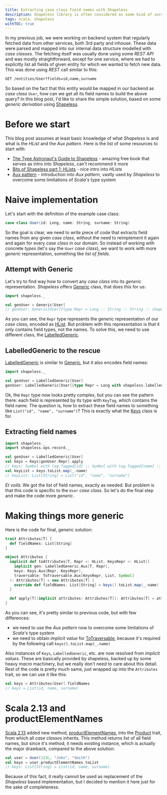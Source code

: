 ```yaml
---
title: Extracting case class field names with Shapeless
description: Shapeless library is often considered as some kind of sorcery, but it can be really usedful in day-to-day tasks.
tags: scala, shapeless
withTOC: true
---
```


In my previous job, we were working on backend system that regularly fetched data from other services, both 3rd party and inhouse. These data were parsed and mapped into our internal data structure modelled with _case classes_. The fetching itself was usually done using some _REST API_ and was mostly straightforward, except for one service, where we had to explicitly list all fields of given entity for which we wanted to fetch new data. This was done using _REST_ call similar to this:

```txt
GET /entities/User?fields=id,name,surname
```

So based on the fact that this entity would be mapped in our backend as _case class_ `User`, how can we get all its field names to build the above query? In this blog post, I'd like to share the simple solution, based on some _generic derivation_ using [Shapeless][shapeless].

<!-- MORE -->

# Before we start
This blog post assumes at least basic knowledge of what _Shapeless_ is and what is the _HList_ and the _Aux pattern_. Here is the list of some resources to start with:

- [The Type Astronaut's Guide to Shapeless] - amazing free book that serves as intro into _Shapeless_, can't recommend it more
- [Bits of Shapeless part 1: HLists] - nice intro into _HLists_
- [Aux pattern] - introduction into _Aux pattern_, vastly used by _Shapeless_ to overcome some limitations of _Scala's_ type system

# Naive implementation
Let's start with the definition of the example case class:

```scala
case class User(id: Long, name: String, surname: String)
```

So the goal is clear, we need to write piece of code that extracts field names from any given _case class_, without the need to reimplement it again and again for every _case class_ in our domain. So instead of working with concrete _types_ (let's say the `User` _case class_), we want to work with more _generic_ representation, something like _list of fields_.

## Attempt with Generic
Let's try to find way how to convert any _case class_ into its _generic_ representation. _Shapeless_ offers [Generic][shapeless_Generic] class, that does this for us:

```scala
import shapeless._

val genUser = Generic[User]
// genUser: Generic[User]{type Repr = Long :: String :: String :: shapeless.HNil}
```

As you can see, the `Repr` type represents the generic representation of our _case class_, encoded as [HList][shapeless_HList]. But problem with this representation is that it only contains field types, not the names. To solve this, we need to use different class, the [LabelledGeneric][shapeless_LabelledGeneric].

## LabelledGeneric to the rescue
[LabelledGeneric][shapeless_LabelledGeneric] is similar to [Generic][shapeless_Generic], but it also encodes field names:

```scala
import shapeless._

val genUser = LabelledGeneric[User] 
genUser: LabelledGeneric[User]{type Repr = Long with shapeless.labelled.KeyTag[Symbol with shapeless.tag.Tagged[String("id")],Long] :: String with shapeless.labelled.KeyTag[Symbol with shapeless.tag.Tagged[String("name")],String] :: String with shapeless.labelled.KeyTag[Symbol with shapeless.tag.Tagged[String("surname")],String] :: shapeless.HNil}
```

Ok, the `Repr` type now looks pretty complex, but you can see the pattern there: each field is represented by its type with `KeyTag`, which contains the field name. The question is, how to extract these field names to something like `List("id", "name", "surname")`? This is exactly what the [Keys][shapeless_Keys] class is for.

## Extracting field names
```scala
import shapeless._
import shapeless.ops.record._

val genUser = LabelledGeneric[User] 
val keys = Keys[genUser.Repr].apply 
// keys: Symbol with tag.Tagged[id] :: Symbol with tag.Tagged[name] :: Symbol with tag.Tagged[surname] :: HNil = 'id :: 'name :: 'surname :: HNil
val keyList = keys.toList.map(_.name)
// keyList: List[String] = List("id", "name", "surname")
```

_Et voilà_. We got the list of field names, exactly as needed. But problem is that this code is specific to the `User` _case class_. So let's do the final step and make the code more _generic_.

# Making things more generic
Here is the code for final, generic solution:
```scala
trait Attributes[T] {
  def fieldNames: List[String]
}

object Attributes {
  implicit def toAttributes[T, Repr <: HList, KeysRepr <: HList](
    implicit gen: LabelledGeneric.Aux[T, Repr],
    keys: Keys.Aux[Repr, KeysRepr],
    traversable: ToTraversable.Aux[KeysRepr, List, Symbol]
  ): Attributes[T] = new Attributes[T] {
    override def fieldNames: List[String] = keys().toList.map(_.name)
  }

  def apply[T](implicit attributes: Attributes[T]): Attributes[T] = attributes
}
```

As you can see, it's pretty similar to previous code, but with few differences:

- we need to use the _Aux pattern_ now to overcome some limitations of _Scala's_ type system
- we need to obtain _implicit value_ for [ToTraversable][shapeless_ToTraversable], because it's required by the following call `keys().toList.map(_.name)`

Also instances of `Keys`, `LabelledGeneric`, etc. are now resolved from _implicit values_. These are basically provided by shapeless, backed up by some heavy _macro_ machinery, but we really don't need to care about this detail. Rest of the code is pretty much same, just wrapped up into the `Attributes` trait, so we can use it like this:

```scala
val keys = Attributes[User].fieldNames
// keys = List(id, name, surname)
```

# Scala 2.13 and productElementNames
[Scala 2.13] added new method, [productElementNames], into the [Product] trait, from which all _case classes_ inherits. This method returns list of all field names, but since it's method, it needs existing instance, which is actually the major drawback, compared to the above solution:

```scala
val user = User(123L, "John", "Smith")
val keys = user.productElementNames.toList
// keys: List[String] = List(id, name, surname) 
```

Because of this fact, it really cannot be used as replacement of the _Shapeless_ based implementation, but I decided to mention it here just for the sake of completeness.

[Aux pattern]: https://gigiigig.github.io/posts/2015/09/13/aux-pattern.html
[Bits of Shapeless part 1: HLists]: http://enear.github.io/2016/04/05/bits-shapeless-1-hlists/
[Product]: https://www.scala-lang.org/api/2.13.x/scala/Product.html
[productElementNames]: https://www.scala-lang.org/api/2.13.x/scala/Product.html#productElementNames:Iterator[String]
[Scala 2.13]: https://www.scala-lang.org/news/2.13.0
[shapeless]: https://github.com/milessabin/shapeless
[shapeless_Generic]: https://static.javadoc.io/com.chuusai/shapeless_2.13/2.3.3/shapeless/Generic.html
[shapeless_HList]: https://static.javadoc.io/com.chuusai/shapeless_2.13/2.3.3/shapeless/HList.html
[shapeless_Keys]: https://static.javadoc.io/com.chuusai/shapeless_2.13/2.3.3/shapeless/ops/record/Keys.html
[shapeless_LabelledGeneric]: https://static.javadoc.io/com.chuusai/shapeless_2.13/2.3.3/shapeless/LabelledGeneric.html
[shapeless_ToTraversable]: https://static.javadoc.io/com.chuusai/shapeless_2.13/2.3.3/shapeless/ops/hlist$$ToTraversable.html
[The Type Astronaut's Guide to Shapeless]: https://underscore.io/books/shapeless-guide/